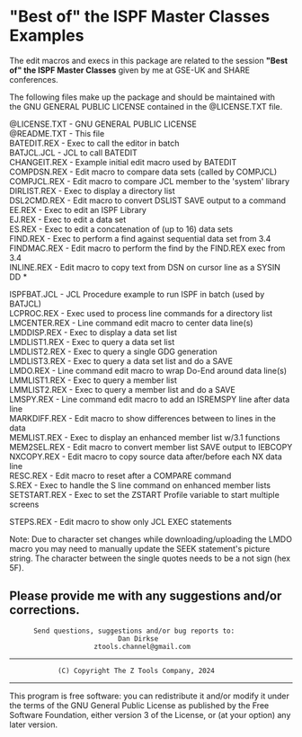 # "Best of" the ISPF Master Classes Examples
                           
The edit macros and execs in this package are related to the session **"Best of" the ISPF Master Classes** given by me at GSE-UK and SHARE conferences.    

The following files make up the package and should be maintained with           
the GNU GENERAL PUBLIC LICENSE contained in the @LICENSE.TXT file.              
                                                                                
@LICENSE.TXT - GNU GENERAL PUBLIC LICENSE                                      
@README.TXT  - This file                                                       
BATEDIT.REX  - Exec to call the editor in batch                                
BATJCL.JCL   - JCL to call BATEDIT                                             
CHANGEIT.REX - Example initial edit macro used by BATEDIT                      
COMPDSN.REX  - Edit macro to compare data sets (called by COMPJCL)             
COMPJCL.REX  - Edit macro to compare JCL member to the 'system' library        
DIRLIST.REX  - Exec to display a directory list                                
DSL2CMD.REX  - Edit macro to convert DSLIST SAVE output to a command           
EE.REX       - Exec to edit an ISPF Library                                    
EJ.REX       - Exec to edit a data set                                         
ES.REX       - Exec to edit a concatenation of (up to 16) data sets            
FIND.REX     - Exec to perform a find against sequential data set from 3.4     
FINDMAC.REX  - Edit macro to perform the find by the FIND.REX exec from 3.4    
INLINE.REX   - Edit macro to copy text from DSN on cursor line as a SYSIN DD *

ISPFBAT.JCL  - JCL Procedure example to run ISPF in batch (used by BATJCL)     
LCPROC.REX   - Exec used to process line commands for a directory list         
LMCENTER.REX - Line command edit macro to center data line(s)                  
LMDDISP.REX  - Exec to display a data set list                                 
LMDLIST1.REX - Exec to query a data set list                              
LMDLIST2.REX - Exec to query a single GDG generation                            
LMDLIST3.REX - Exec to query a data set list and do a SAVE                      
LMDO.REX     - Line command edit macro to wrap Do-End around data line(s)       
LMMLIST1.REX - Exec to query a member list                                      
LMMLIST2.REX - Exec to query a member list and do a SAVE                        
LMSPY.REX    - Line command edit macro to add an ISREMSPY line after data line  
MARKDIFF.REX - Edit macro to show differences between to lines in the data      
MEMLIST.REX  - Exec to display an enhanced member list w/3.1 functions          
MEM2SEL.REX  - Edit macro to convert member list SAVE output to IEBCOPY         
NXCOPY.REX   - Edit macro to copy source data after/before each NX data line    
RESC.REX     - Edit macro to reset after a COMPARE command                      
S.REX        - Exec to handle the S line command on enhanced member lists       
SETSTART.REX - Exec to set the ZSTART Profile variable to start multiple screens

STEPS.REX    - Edit macro to show only JCL EXEC statements                           

Note: Due to character set changes while downloading/uploading the LMDO macro you may need to manually update the SEEK statement's picture string.  The character between the single quotes needs to be a not sign (hex 5F).
      
Please provide me with any suggestions and/or corrections.                           
---                                                                   
          Send questions, suggestions and/or bug reports to:          
                               Dan Dirkse                             
                         ztools.channel@gmail.com                     
---                                                                   
                (C) Copyright The Z Tools Company, 2024               
---                                                                   
                                                                      
This program is free software:  you can redistribute it and/or modify it under the terms of the GNU General Public License as published by 
the Free Software Foundation, either version 3 of the License, or (at your option) any later version.                                      
                                                                     
